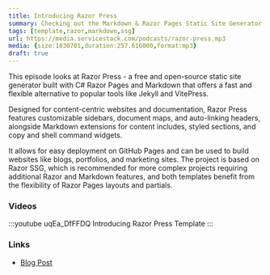 ```yaml
---
title: Introducing Razor Press
summary: Checking out the Markdown & Razor Pages Static Site Generator for beautiful fast Content & Documentation
tags: [template,razor,markdown,ssg]
url: https://media.servicestack.com/podcasts/razor-press.mp3
media: {size:1030701,duration:257.616000,format:mp3}
draft: true
---
```


This episode looks at Razor Press - a free and open-source static site generator built with 
C# Razor Pages and Markdown that offers a fast and flexible alternative to popular tools 
like Jekyll and VitePress. 

Designed for content-centric websites and documentation, Razor Press features customizable 
sidebars, document maps, and auto-linking headers, alongside Markdown extensions for 
content includes, styled sections, and copy and shell command widgets. 

It allows for easy deployment on GitHub Pages and can be used to build websites like blogs, 
portfolios, and marketing sites. The project is based on Razor SSG, which is recommended 
for more complex projects requiring additional Razor and Markdown features, and 
both templates benefit from the flexibility of Razor Pages layouts and partials.

### Videos

:::youtube uqEa_DfFFDQ
Introducing Razor Press Template
:::

### Links

- [Blog Post](/posts/razor-press)
